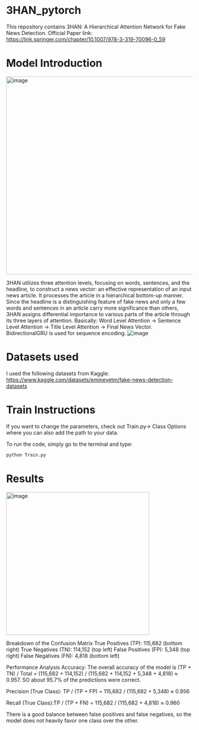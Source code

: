 # 3HAN_pytorch

This repository contains 3HAN: A Hierarchical Attention Network for Fake News Detection. Official Paper link: https://link.springer.com/chapter/10.1007/978-3-319-70096-0_59

# Model Introduction
<img width="535" alt="image" src="https://github.com/user-attachments/assets/3a2a6e62-dbde-4b7d-a110-5c1af3ca1a8c">

3HAN utilizes three attention levels, focusing on words, sentences, and the headline, to construct a news vector: an effective representation of an input news article. It processes the article in a hierarchical bottom-up manner. Since the headline is a distinguishing feature of fake news and only a few words and sentences in an article carry more significance than others, 3HAN assigns differential importance to various parts of the article through its three layers of attention. Basically: Word Level Attention -> Sentence Level Attention -> Title Level Attention -> Final News Vector. BidirectionalGRU is used for sequence encoding.
![image](https://github.com/user-attachments/assets/291a03a0-e136-4d91-9834-21377c30ef0a)

# Datasets used
I used the following datasets from Kaggle: https://www.kaggle.com/datasets/emineyetm/fake-news-detection-datasets

# Train Instructions

If you want to change the parameters, check out Train.py-> Class Options where you can also add the path to your data.

To run the code, simply go to the terminal and type:

```python
python Train.py
```
# Results
<img width="386" alt="image" src="https://github.com/user-attachments/assets/fdac8256-b8c9-4e33-8859-c6c02809503c">

Breakdown of the Confusion Matrix
True Positives (TP): 115,682 (bottom right)
True Negatives (TN): 114,152 (top left)
False Positives (FP): 5,348 (top right) 
False Negatives (FN): 4,818 (bottom left) 

Performance Analysis
Accuracy: The overall accuracy of the model is (TP + TN) / Total = (115,682 + 114,152) / (115,682 + 114,152 + 5,348 + 4,818) ≈ 0.957. SO about 95.7% of the predictions were correct.

Precision (True Class):  TP / (TP + FP) = 115,682 / (115,682 + 5,348) ≈ 0.956

Recall (True Class):TP / (TP + FN) = 115,682 / (115,682 + 4,818) ≈ 0.960

There is a good balance between false positives and false negatives, so the model does not heavily favor one class over the other.












